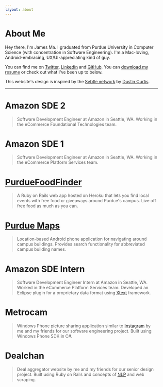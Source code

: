 ```yaml
---
layout: about
---
```


About Me
========

Hey there, I'm James Ma. I graduated from Purdue University in Computer Science (with concentration in Software Engineering). I'm a Mac-loving, Android-embracing, UX/UI-appreciating kind of guy.

You can find me on [Twitter][], [Linkedin][] and [GitHub][]. You can [download my resume][] or check out what I've been up to below.

This website's design is inspired by the [Svbtle network](http://svbtle.com/) by [Dustin Curtis](http://dcurt.is/).

---

Amazon SDE 2
============
> Software Development Engineer at Amazon in Seattle, WA. Working in the eCommerce Foundational Technologies team.

Amazon SDE 1
============
> Software Development Engineer at Amazon in Seattle, WA. Working in the eCommerce Platform Services team.

[PurdueFoodFinder][]
====================
> A Ruby on Rails web app hosted on Heroku that lets you find local events with free food or giveaways around Purdue's campus. Live off free food as much as you can.

[Purdue Maps][]
===============
> Location-based Android phone application for navigating around campus buildings. Provides search functionality for abbreviated campus building names.

Amazon SDE Intern
=================
> Software Development Engineer Intern at Amazon in Seattle, WA. Worked in the eCommerce Platform Services team. Developed an Eclipse plugin for a proprietary data format using [Xtext][] framework.

Metrocam
========
> Windows Phone picture sharing application similar to [Instagram][] by me and my friends for our software engineering project. Built using Windows Phone SDK in C#.

Dealchan
========
> Deal aggregator website by me and my friends for our senior design project. Built using Ruby on Rails and concepts of [NLP][] and web scraping.



[Twitter]:                        http://twitter.com/jamesmajunyan "Follow"
[Linkedin]:                       http://www.linkedin.com/in/junyanma "Connect"
[GitHub]:                         http://github.com/jamesma "Collaborate"
[Instagram]:                      http://instagr.am/ "Instagram"
[Xtext]:                          http://www.eclipse.org/Xtext/ "Xtext"
[NLP]:                            http://en.wikipedia.org/wiki/Natural_language_processing "Natural Language Processing"

[Svbtle network]:                 http://svbtle.com/ "Svbtle network"
[Dustin Curtis]:                  http://dcurt.is/ "Dustin Curtis"

[download my resume]:	            http://jamesma.info/resume/jamesma_resume.pdf "Resume"

[Purdue Maps]:                    http://play.google.com/store/apps/details?id=com.jamesma.purdue.maps "Google Play Purdue Maps"
[PurdueFoodFinder]:               http://purduefoodfinder.herokuapp.com/ "PurdueFoodFinder"
